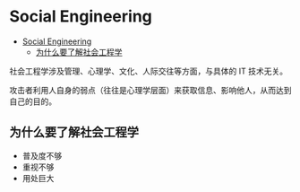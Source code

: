 # Social Engineering

- [Social Engineering](#social-engineering)
  - [为什么要了解社会工程学](#为什么要了解社会工程学)

社会工程学涉及管理、心理学、文化、人际交往等方面，与具体的 IT 技术无关。

攻击者利用人自身的弱点（往往是心理学层面）来获取信息、影响他人，从而达到自己的目的。

## 为什么要了解社会工程学

- 普及度不够
- 重视不够
- 用处巨大

